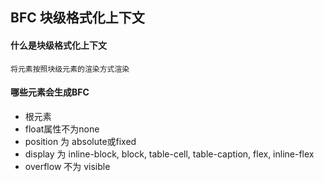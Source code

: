 ## BFC 块级格式化上下文

#### 什么是块级格式化上下文
```
将元素按照块级元素的渲染方式渲染
```

#### 哪些元素会生成BFC
* 根元素
* float属性不为none
* position 为 absolute或fixed
* display 为 inline-block, block, table-cell, table-caption, flex, inline-flex
* overflow 不为 visible